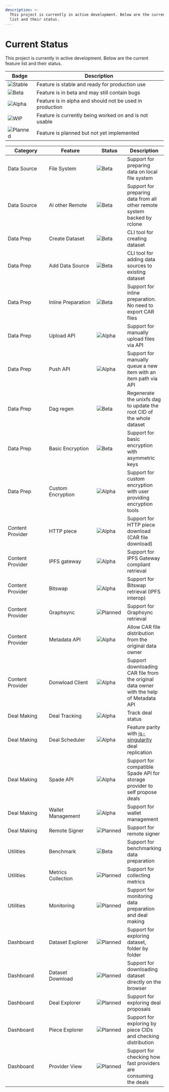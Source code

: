 ```yaml
---
description: >-
  This project is currently in active development. Below are the current feature
  list and their status.
---
```


# Current Status

This project is currently in active development. Below are the current feature list and their status.

| Badge                                                       | Description                                              |
| ----------------------------------------------------------- | -------------------------------------------------------- |
| ![Stable](https://img.shields.io/badge/-Stable-brightgreen) | Feature is stable and ready for production use           |
| ![Beta](https://img.shields.io/badge/-Beta-blue)            | Feature is in beta and may still contain bugs            |
| ![Alpha](https://img.shields.io/badge/-Alpha-orange)        | Feature is in alpha and should not be used in production |
| ![WIP](https://img.shields.io/badge/-WIP-yellow)            | Feature is currently being worked on and is not usable   |
| ![Planned](https://img.shields.io/badge/-Planned-lightgrey) | Feature is planned but not yet implemented               |

<table><thead><tr><th width="158">Category</th><th width="186">Feature</th><th width="106">Status</th><th>Description</th></tr></thead><tbody><tr><td>Data Source</td><td>File System</td><td><img src="https://img.shields.io/badge/-Beta-blue" alt="Beta"></td><td>Support for preparing data on local file system</td></tr><tr><td>Data Source</td><td>Al other Remote</td><td><img src="https://img.shields.io/badge/-Beta-blue" alt="Beta"></td><td>Support for preparing data from all other remote system backed by rclone</td></tr><tr><td>Data Prep</td><td>Create Dataset</td><td><img src="https://img.shields.io/badge/-Beta-blue" alt="Beta"></td><td>CLI tool for creating dataset</td></tr><tr><td>Data Prep</td><td>Add Data Source</td><td><img src="https://img.shields.io/badge/-Beta-blue" alt="Beta"></td><td>CLI tool for adding data sources to existing dataset</td></tr><tr><td>Data Prep</td><td>Inline Preparation</td><td><img src="https://img.shields.io/badge/-Beta-blue" alt="Beta"></td><td>Support for inline preparation. No need to export CAR files</td></tr><tr><td>Data Prep</td><td>Upload API</td><td><img src="https://img.shields.io/badge/-Alpha-orange" alt="Alpha"></td><td>Support for manually upload files via API</td></tr><tr><td>Data Prep</td><td>Push API</td><td><img src="https://img.shields.io/badge/-Alpha-orange" alt="Alpha"></td><td>Support for manually queue a new item with an item path via API</td></tr><tr><td>Data Prep</td><td>Dag regen</td><td><img src="https://img.shields.io/badge/-Beta-blue" alt="Beta"></td><td>Regenerate the unixfs dag to update the root CID of the whole dataset</td></tr><tr><td>Data Prep</td><td>Basic Encryption</td><td><img src="https://img.shields.io/badge/-Beta-blue" alt="Beta"></td><td>Support for basic encryption with asymmetric keys</td></tr><tr><td>Data Prep</td><td>Custom Encryption</td><td><img src="https://img.shields.io/badge/-Alpha-orange" alt="Alpha"></td><td>Support for custom encryption with user providing encryption tools</td></tr><tr><td>Content Provider</td><td>HTTP piece</td><td><img src="https://img.shields.io/badge/-Alpha-orange" alt="Alpha"></td><td>Support for HTTP piece download (CAR file download)</td></tr><tr><td>Content Provider</td><td>IPFS gateway</td><td><img src="https://img.shields.io/badge/-Alpha-orange" alt="Alpha"></td><td>Support for IPFS Gateway compliant retrieval</td></tr><tr><td>Content Provider</td><td>Bitswap</td><td><img src="https://img.shields.io/badge/-Alpha-orange" alt="Alpha"></td><td>Support for Bitswap retrieval (IPFS interop)</td></tr><tr><td>Content Provider</td><td>Graphsync</td><td><img src="https://img.shields.io/badge/-Planned-lightgrey" alt="Planned"></td><td>Support for Graphsync retrieval</td></tr><tr><td>Content Provider</td><td>Metadata API</td><td><img src="https://img.shields.io/badge/-Alpha-orange" alt="Alpha"></td><td>Allow CAR file distribution from the original data owner</td></tr><tr><td>Content Provider</td><td>Donwload Client</td><td><img src="https://img.shields.io/badge/-Alpha-orange" alt="Alpha"></td><td>Support downloading CAR file from the original data owner with the help of Metadata API</td></tr><tr><td>Deal Making</td><td>Deal Tracking</td><td><img src="https://img.shields.io/badge/-Alpha-orange" alt="Alpha"></td><td>Track deal status</td></tr><tr><td>Deal Making</td><td>Deal Scheduler</td><td><img src="https://img.shields.io/badge/-Alpha-orange" alt="Alpha"></td><td>Feature parity with <a href="https://github.com/tech-greedy/singularity/tree/main#deal-replication">js-singularity</a> deal replication</td></tr><tr><td>Deal Making</td><td>Spade API</td><td><img src="https://img.shields.io/badge/-Alpha-orange" alt="Alpha"></td><td>Support for compatible Spade API for storage provider to self propose deals</td></tr><tr><td>Deal Making</td><td>Wallet Management</td><td><img src="https://img.shields.io/badge/-Alpha-orange" alt="Alpha"></td><td>Support for wallet management</td></tr><tr><td>Deal Making</td><td>Remote Signer</td><td><img src="https://img.shields.io/badge/-Planned-lightgrey" alt="Planned"></td><td>Support for remote signer</td></tr><tr><td>Utilities</td><td>Benchmark</td><td><img src="https://img.shields.io/badge/-Beta-blue" alt="Beta"></td><td>Support for benchmarking data preparation</td></tr><tr><td>Utilities</td><td>Metrics Collection</td><td><img src="https://img.shields.io/badge/-Planned-lightgrey" alt="Planned"></td><td>Support for collecting metrics</td></tr><tr><td>Utilities</td><td>Monitoring</td><td><img src="https://img.shields.io/badge/-Planned-lightgrey" alt="Planned"></td><td>Support for monitoring data preparation and deal making</td></tr><tr><td>Dashboard</td><td>Dataset Explorer</td><td><img src="https://img.shields.io/badge/-Planned-lightgrey" alt="Planned"></td><td>Support for exploring dataset, folder by folder</td></tr><tr><td>Dashboard</td><td>Dataset Download</td><td><img src="https://img.shields.io/badge/-Planned-lightgrey" alt="Planned"></td><td>Support for downloading dataset directly on the browser</td></tr><tr><td>Dashboard</td><td>Deal Explorer</td><td><img src="https://img.shields.io/badge/-Planned-lightgrey" alt="Planned"></td><td>Support for exploring deal proposals</td></tr><tr><td>Dashboard</td><td>Piece Explorer</td><td><img src="https://img.shields.io/badge/-Planned-lightgrey" alt="Planned"></td><td>Support for exploring by piece CIDs and checking distribution</td></tr><tr><td>Dashboard</td><td>Provider View</td><td><img src="https://img.shields.io/badge/-Planned-lightgrey" alt="Planned"></td><td>Support for checking how fast providers are consuming the deals</td></tr></tbody></table>
